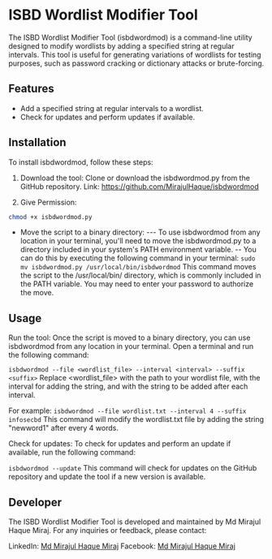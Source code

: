 # ISBD Wordlist Modifier Tool
The ISBD Wordlist Modifier Tool (isbdwordmod) is a command-line utility designed to modify wordlists by adding a specified string at regular intervals. This tool is useful for generating variations of wordlists for testing purposes, such as password cracking or dictionary attacks or brute-forcing.

## Features
- Add a specified string at regular intervals to a wordlist.
- Check for updates and perform updates if available.

## Installation
To install isbdwordmod, follow these steps:
1. Download the tool: Clone or download the isbdwordmod.py from the GitHub repository.
Link: https://github.com/MirajulHaque/isbdwordmod 

2. Give Permission:

```bash 
chmod +x isbdwordmod.py
```

- Move the script to a binary directory:
--- To use isbdwordmod from any location in your terminal, you'll need to move the isbdwordmod.py to a directory included in your system's PATH environment variable.
-- You can do this by executing the following command in your terminal:
```sudo mv isbdwordmod.py /usr/local/bin/isbdwordmod```
This command moves the script to the /usr/local/bin/ directory, which is commonly included in the PATH variable. You may need to enter your password to authorize the move.

## Usage
Run the tool: Once the script is moved to a binary directory, you can use isbdwordmod from any location in your terminal. Open a terminal and run the following command:

```isbdwordmod --file <wordlist_file> --interval <interval> --suffix <suffix>```
Replace <wordlist_file> with the path to your wordlist file, <interval> with the interval for adding the string, and <suffix> with the string to be added after each interval.

For example:
```isbdwordmod --file wordlist.txt --interval 4 --suffix infosecbd```
This command will modify the wordlist.txt file by adding the string "newword1" after every 4 words.

Check for updates: To check for updates and perform an update if available, run the following command:

```isbdwordmod --update```
This command will check for updates on the GitHub repository and update the tool if a new version is available.

## Developer
The ISBD Wordlist Modifier Tool is developed and maintained by Md Mirajul Haque Miraj. For any inquiries or feedback, please contact:

LinkedIn: [Md Mirajul Haque Miraj](https://www.linkedin.com/in/mdmirajulhaque/)
Facebook: [Md Mirajul Haque Miraj](https://www.facebook.com/MirajulHaqueOfficial.ME/)
